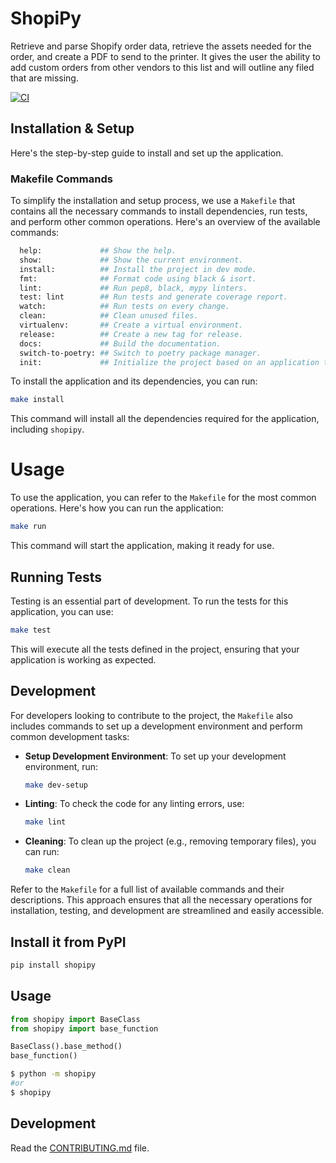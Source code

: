 
# ShopiPy
Retrieve and parse Shopify order data, retrieve the assets needed for the order, and create a PDF to send to the printer. It gives the user the ability to add custom orders from other vendors to this list and will outline any filed that are missing.

[![CI](https://github.com/sjriddle/shopipy/actions/workflows/main.yml/badge.svg)](https://github.com/sjriddle/shopipy/actions/workflows/main.yml)

## Installation & Setup
Here's the step-by-step guide to install and set up the application.

### Makefile Commands
To simplify the installation and setup process, we use a `Makefile` that contains all the necessary commands to install dependencies, run tests, and perform other common operations. Here's an overview of the available commands:
```bash
  help:             ## Show the help.
  show:             ## Show the current environment.
  install:          ## Install the project in dev mode.
  fmt:              ## Format code using black & isort.
  lint:             ## Run pep8, black, mypy linters.
  test: lint        ## Run tests and generate coverage report.
  watch:            ## Run tests on every change.
  clean:            ## Clean unused files.
  virtualenv:       ## Create a virtual environment.
  release:          ## Create a new tag for release.
  docs:             ## Build the documentation.
  switch-to-poetry: ## Switch to poetry package manager.
  init:             ## Initialize the project based on an application template.
```


To install the application and its dependencies, you can run:
```bash
make install
```

This command will install all the dependencies required for the application, including `shopipy`.

# Usage

To use the application, you can refer to the `Makefile` for the most common operations. Here's how you can run the application:

```bash
make run
```

This command will start the application, making it ready for use.

## Running Tests

Testing is an essential part of development. To run the tests for this application, you can use:

```bash
make test
```

This will execute all the tests defined in the project, ensuring that your application is working as expected.

## Development

For developers looking to contribute to the project, the `Makefile` also includes commands to set up a development environment and perform common development tasks:

- **Setup Development Environment**: To set up your development environment, run:

  ```bash
  make dev-setup
  ```

- **Linting**: To check the code for any linting errors, use:

  ```bash
  make lint
  ```

- **Cleaning**: To clean up the project (e.g., removing temporary files), you can run:

  ```bash
  make clean
  ```

Refer to the `Makefile` for a full list of available commands and their descriptions. This approach ensures that all the necessary operations for installation, testing, and development are streamlined and easily accessible.
## Install it from PyPI

```bash
pip install shopipy
```

## Usage

```py
from shopipy import BaseClass
from shopipy import base_function

BaseClass().base_method()
base_function()
```

```bash
$ python -m shopipy
#or
$ shopipy
```

## Development

Read the [CONTRIBUTING.md](CONTRIBUTING.md) file.
